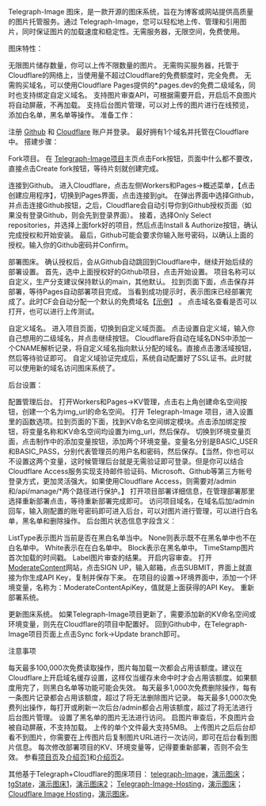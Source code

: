 Telegraph-Image 图床，是一款开源的图床系统，旨在为博客或网站提供高质量的图片托管服务。通过 Telegraph-Image，您可以轻松地上传、管理和引用图片，同时保证图片的加载速度和稳定性。无需服务器，无限空间，免费使用。

图床特性：

无限图片储存数量，你可以上传不限数量的图片。
无需购买服务器，托管于Cloudflare的网络上，当使用量不超过Cloudflare的免费额度时，完全免费。
无需购买域名，可以使用Cloudflare Pages提供的*.pages.dev的免费二级域名，同时也支持绑定自定义域名。
支持图片审查API，可根据需要开启，开启后不良图片将自动屏蔽，不再加载。
支持后台图片管理，可以对上传的图片进行在线预览，添加白名单，黑名单等操作。
准备工作：

注册 [Github](https://github.com/) 和 [Cloudflare](https://www.cloudflare.com/) 账户并登录。
最好拥有1个域名并托管在Cloudflare中。
搭建步骤：

Fork项目。
在 [Telegraph-Image项目](https://github.com/cf-pages/Telegraph-Image)主页点击Fork按钮，页面中什么都不要改，直接点击Create fork按钮，等待片刻就创建完成。

连接到Github。
进入Cloudflare，点击左侧Workers和Pages->概述菜单，【点击创建应用程序】，切换到Pages界面，点击连接到git。
在弹出界面中选择Github，并点击连接Github按钮，之后，Cloudflare会自动引导你到Github授权页面（如果没有登录Github，则会先到登录界面）。
接着，选择Only Select repositories，并选择上面fork好的项目，然后点击Install & Authorize按钮，确认完成授权和开始安装。
最后，Github可能会要求你输入账号密码，以确认上面的授权。输入你的Github密码并Confirm。

部署图床。
确认授权后，会从Github自动跳回到Cloudflare中，继续开始后续的部署设置。
首先，选中上面授权好的Github项目，点击开始设置。
项目名称可以自定义，生产分支建议保持默认的main，其他默认。
拉到页面下面，点击保存并部署，等待Pages自动部署项目完成。
当看到成功提示时，表示图床已经部署完成了。此时CF会自动分配一个默认的免费域名【[示例](https://telegraph-image-yht.pages.dev/)】 。
点击域名查看是否可以打开，也可以进行上传测试。

自定义域名。
进入项目页面，切换到自定义域页面。
点击设置自定义域，输入你自己想用的二级域名，并点击继续按钮。
Cloudflare将自动在域名DNS中添加一个CNAME解析记录，将自定义域名指向默认分配的域名。直接点击激活域按钮，然后等待验证即可。
自定义域验证完成后，系统自动配置好了SSL证书。此时就可以使用新的域名访问图床系统了。

后台设置：

配置管理后台。
打开Workers和Pages->KV管理，点击右上角创建命名空间按钮，创建一个名为img_url的命名空间。
打开 Telegraph-Image 项目，进入设置里的函数选项。拉到页面的下面，找到KV命名空间绑定模块。点击添加绑定按钮，将变量名称和KV命名空间均设置为img_url，然后保存。
切换到环境变量页面，点击制作中的添加变量按钮，添加两个环境变量。变量名分别是BASIC_USER和BASIC_PASS，分别代表管理员的用户名和密码，然后保存。【当然，你也可以不设置这两个变量，这时候管理后台就是无需验证即可登录。但是你可以结合Cloudflare Access服务实现支持邮件验证码、Microsoft、Github等第三方帐号登录方式，更加灵活强大。如果使用Cloudflare Access，则需要对/admin和/api/manage/*两个路径进行保护。】
打开项目部署详细信息，在管理部署那里选择重新部署点击，等待重新部署完成即可。
访问项目域名，在域名后加/admin 回车，输入刚配置的账号密码即可进入后台，可以对图片进行管理，可以进行白名单，黑名单和删除操作。
后台图片状态信息字段含义：

ListType表示图片当前是否在黑白名单当中。
None则表示既不在黑名单中也不在白名单中。
White表示在在白名单中。
Block表示在黑名单中。
TimeStamp图片首次加载的时间戳。
Label图片审查的结果。
开启内容审查。
打开[ModerateContent](https://jialikemeng.github.io/post/moderatecontent)网站，点击SIGN UP，输入邮箱，点击SUBMIT，界面上就直接为你生成API Key，复制并保存下来。
在项目的设置->环境界面中，添加一个环境变量，名称为：ModerateContentApiKey，值就是上面获得的API Key。
重新部署系统。

更新图床系统。
如果Telegraph-Image项目更新了，需要添加新的KV命名空间或环境变量，则先在Cloudflare的项目中配置好。
回到Github中，在Telegraph-Image项目页面上点击Sync fork->Update branch即可。

注意事项

每天最多100,000次免费读取操作，图片每加载一次都会占用该额度。建议在Cloudflare上开启域名缓存设置，这样仅当缓存未命中时才会占用该额度。如果额度用完了，则黑白名单等功能可能会失效。
每天最多1,000次免费删除操作，每有一条图片记录都会占用该额度，超过了将无法删除图片记录。
每天最多1,000次免费列出操作，每打开或刷新一次后台/admin都会占用该额度，超过了将无法进行后台图片管理。
设置了黑名单的图片无法进行访问。
启图片审查后，不良图片会被自动屏蔽，不支持加载。
上传的单个文件最大支持5MB。
上传图片之后后台却看不到图片，你需要在上传图片后复制图片URL进行一次访问，即可在后台看到图片信息。
每次修改部署项目的KV、环境变量等，记得要重新部署，否则不会生效。
参看[项目页](https://github.com/cf-pages/Telegraph-Image)及[介绍页1](https://mp.weixin.qq.com/s/gVl1yojC07B81_iQaxxZWw)和[介绍页2](https://[mp.weixin.qq.com/s/hbpCxE3dYZY1sgt2H3JffA%5D(https://mp.weixin.qq.com/s/hbpCxE3dYZY1sgt2H3JffA))。

其他基于Telegraph+Cloudflare的图床项目：
[telegraph-Image](https://github.com/x-dr/telegraph-Image)，[演示图床](https://img.131213.xyz/)；
[tgState](https://github.com/csznet/tgState)，[演示图床1](https://tgstate.vercel.app/)，[演示图床2](https://tgstate.ikun123.com/)；
[Telegraph-Image-Hosting](https://github.com/missuo/Telegraph-Image-Hosting)，[演示图床](https://missuo.ru/)；
[Cloudflare Image Hosting](https://github.com/ifyour/cf-image-hosting)，[演示图床](https://images.mingming.dev/)。